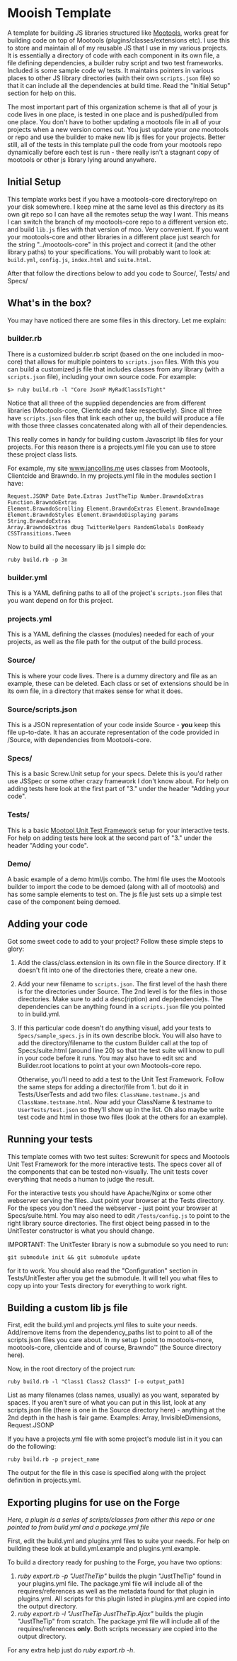 Mooish Template
===============
A template for building JS libraries structured like [Mootools][1], works
great for building code on top of Mootools (plugins/classes/extensions etc).
I use this to store and maintain all of my reusable JS that I use in my 
various projects. It is essentially a directory of code with each component
in its own file, a file defining dependencies, a builder ruby script and two 
test frameworks. Included is some sample code w/ tests. It maintains pointers
in various places to other JS library directories (with their own `scripts.json`
file) so that it can include all the dependencies at build time. Read the
"Initial Setup" section for help on this. 

The most important part of this organization scheme is that all of your js code
lives in one place, is tested in one place and is pushed/pulled from one place. 
You don't have to bother updating a mootools file in all of your projects 
when a new version comes out. You just update your *one* mootools or repo 
and use the builder to make new lib js files for your projects. Better still, all
of the tests in this template pull the code from your mootools repo 
dynamically before each test is run - there really isn't a stagnant copy of 
mootools or other js library lying around anywhere.


Initial Setup
-------------

  This template works best if you have a mootools-core directory/repo
  on your disk somewhere. I keep mine at the same level as this directory as
  its own git repo so I can have all the remotes setup the way I want. This 
  means I can switch the branch of my mootools-core repo to a different version
  etc. and build `lib.js` files with that version of moo. Very convenient. If you
  want your mootools-core and other libraries in a different place just search
  for the string "../mootools-core" in this project and correct it (and the other
  library paths) to your specifications. You will probably want to look at: 
  `build.yml`, `config.js`, `index.html` and `suite.html`. 
  
  After that follow the directions below to add you code to Source/, Tests/ and
  Specs/


What's in the box?
------------------
  You may have noticed there are some files in this directory. Let me explain:

### builder.rb

  There is a customized bulder.rb script (based on the one included in moo-core)
  that allows for multiple pointers to `scripts.json` files. With this you can
  build a customized js file that includes classes from any library (with a 
  `scripts.json` file), including your own source code. For example:
  
    $> ruby build.rb -l "Core JsonP MyRadClassIsTight"
    
  Notice that all three of the supplied dependencies are from different
  libraries (Mootools-core, Clientcide and fake respectively). Since all
  three have `scripts.json` files that link each other up, the build will produce
  a file with those three classes concatenated along with all of their 
  dependencies.
  
  This really comes in handy for building custom Javascript lib files for your
  projects. For this reason there is a projects.yml file you can use to store
  these project class lists. 
  
  For example, my site www.iancollins.me uses classes from Mootools, 
  Clientcide and Brawndo. In my projects.yml file in the modules section I have:
    
    Request.JSONP Date Date.Extras JustTheTip Number.BrawndoExtras Function.BrawndoExtras 
    Element.BrawndoScrolling Element.BrawndoExtras Element.BrawndoImage 
    Element.BrawndoStyles Element.BrawndoDisplaying params String.BrawndoExtras 
    Array.BrawndoExtras dbug TwitterHelpers RandomGlobals DomReady 
    CSSTransitions.Tween
    
  Now to build all the necessary lib js I simple do: 
  
    ruby build.rb -p 3n
    
### builder.yml

  This is a YAML defining paths to all of the project's `scripts.json` files that
  you want depend on for this project. 
  
### projects.yml

  This is a YAML defining the classes (modules) needed for each of your projects,
  as well as the file path for the output of the build process. 
    
### Source/

  This is where your code lives. There is a dummy directory and file as an example,
  these can be deleted. Each class or set of extensions should be in its own file,
  in a directory that makes sense for what it does. 
  
### Source/scripts.json

  This is a JSON representation of your code inside Source - __you__ keep this file
  up-to-date. It has an accurate representation of the code provided in /Source, 
  with dependencies from Mootools-core.
  
### Specs/

  This is a basic Screw.Unit setup for your specs. Delete this is you'd rather
  use JSSpec or some other crazy framework I don't know about. For help on adding
  tests here look at the first part of "3." under the header "Adding your code". 
  
### Tests/

  This is a basic [Mootool Unit Test Framework][3] setup for your interactive tests. 
  For help on adding tests here look at the second part of "3." under the header 
  "Adding your code".
  
### Demo/

  A basic example of a demo html/js combo. The html file uses the Mootools builder
  to import the code to be demoed (along with all of mootools) and has some sample
  elements to test on. The js file just sets up a simple test case of the component
  being demoed. 
  
  
Adding your code
----------------

  Got some sweet code to add to your project? Follow these simple steps to glory:

1. Add the class/class.extension in its own file in the Source directory. 
   If it doesn't fit into one of the directories there, create a new one. 
2. Add your new filename to `scripts.json`. The first level of the hash there
   is for the directories under Source. The 2nd level is for the files in
   those directories. Make sure to add a desc(ription) and dep(endencie)s.
   The dependencies can be anything found in a `scripts.json` file you pointed
   to in build.yml. 
3. If this particular code doesn't do anything visual, add your tests to 
   `Specs/sample_specs.js` in its own describe block. You will also have 
   to add the directory/filename to the custom Builder call at the top of 
   Specs/suite.html (around line 20) so that the test suite will know to pull
   in your code before it runs. You may also have to edit src and 
   Builder.root locations to point at your own Mootools-core repo. 

   Otherwise, you'll need to add a test to the Unit Test Framework. Follow
   the same steps for adding a director/file from 1. but do it in 
   Tests/UserTests and add two files: `ClassName.testname.js` and 
   `ClassName.testname.html`. Now add your ClassName & testname to 
   `UserTests/test.json` so they'll show up in the list. Oh also maybe write
   test code and html in those two files (look at the others for an example).
  
  
Running your tests
------------------

  This template comes with two test suites: Screwunit for specs and Mootools Unit 
  Test Framework for the more interactive tests. The specs cover all of the 
  components that can be tested non-visually. The unit tests cover everything that 
  needs a human to judge the result. 
  
  For the interactive tests you should have Apache/Nginx or some other webserver 
  serving the files. Just point your browser at the Tests directory. For the 
  specs you don't need the webserver - just point your browser at Specs/suite.html.
  You may also need to edit `/Tests/config.js` to point to the right library source
  directories. The first object being passed in to the UnitTester constructor
  is what you should change. 
  
  IMPORTANT: The UnitTester library is now a submodule so you need to run: 
  
    git submodule init && git submodule update
    
  for it to work. You should also read the "Configuration" section in 
  Tests/UnitTester after you get the submodule. It will tell you what files to
  copy up into your Tests directory for everything to work right. 
  
  
Building a custom lib js file
-----------------------------

  First, edit the build.yml and projects.yml files to suite your needs. 
  Add/remove items from the dependency_paths list to point to all of the 
  scripts.json files you care about. In my setup I point to mootools-more, 
  mootools-core, clientcide and of course, Brawndo™ (the Source directory here). 

  Now, in the root directory of the project run:

    ruby build.rb -l "Class1 Class2 Class3" [-o output_path]

  List as many filenames (class names, usually) as you want, separated by spaces. 
  If you aren't sure of what you can put in this list, look at any scripts.json
  file (there is one in the Source directory here) - anything at the 2nd depth
  in the hash is fair game. Examples: Array, InvisibleDimensions, Request.JSONP

  If you have a projects.yml file with some project's module list in it you can
  do the following:

    ruby build.rb -p project_name

  The output for the file in this case is specified along with the project definition
  in projects.yml.
  
Exporting plugins for use on the Forge
--------------------------------------

  _Here, a plugin is a series of scripts/classes from either this repo or one 
  pointed to from build.yml and a package.yml file_

  First, edit the build.yml and plugins.yml files to suite your needs.
  For help on building these look at build.yml.example and plugins.yml.example.

  To build a directory ready for pushing to the Forge, you have two options:

  1. _ruby export.rb -p "JustTheTip"_ builds the plugin "JustTheTip" found in
     your plugins.yml file. The package.yml file will include all of the
     requires/references as well as the metadata found for that plugin in 
     plugins.yml. All scripts for this plugin listed in plugins.yml are copied 
     into the output directory.
  2. _ruby export.rb -l "JustTheTip JustTheTip.Ajax"_ builds the plugin 
     "JustTheTip" from scratch. The package.yml file will include all of the
     requires/references __only__. Both scripts necessary are copied into the 
     output directory.

For any extra help just do _ruby export.rb -h_.
  
[1]: http://mootools.net/
[2]: http://www.clientcide.com  
[3]: http://www.clientcide.com/TestFramework/readme.html